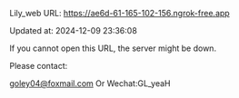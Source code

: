 Lily_web URL: https://ae6d-61-165-102-156.ngrok-free.app

Updated at: 2024-12-09 23:36:08

If you cannot open this URL, the server might be down.

Please contact: 

goley04@foxmail.com Or Wechat:GL_yeaH